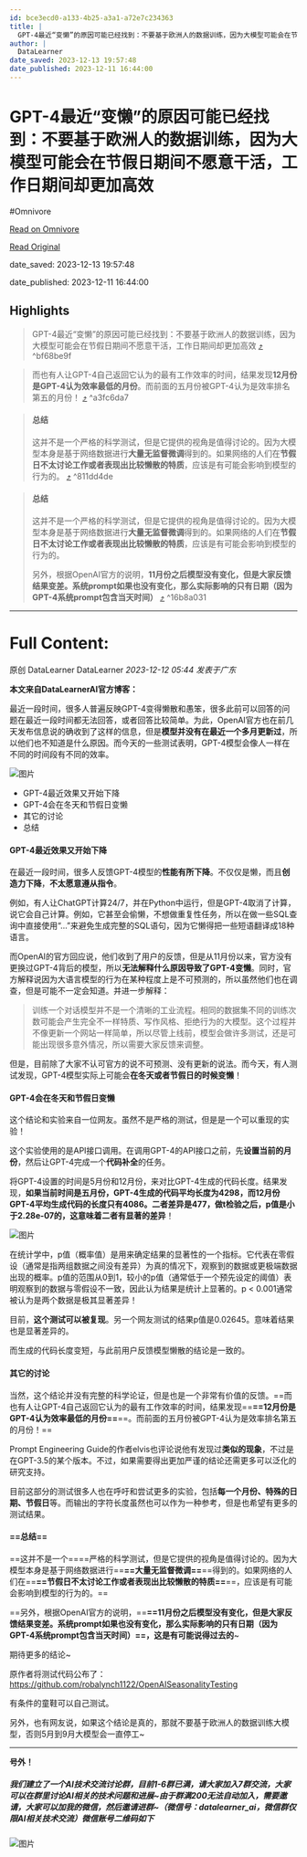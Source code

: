 ```yaml
---
id: bce3ecd0-a133-4b25-a3a1-a72e7c234363
title: |
  GPT-4最近“变懒”的原因可能已经找到：不要基于欧洲人的数据训练，因为大模型可能会在节假日期间不愿意干活，工作日期间却更加高效
author: |
  DataLearner
date_saved: 2023-12-13 19:57:48
date_published: 2023-12-11 16:44:00
---
```


# GPT-4最近“变懒”的原因可能已经找到：不要基于欧洲人的数据训练，因为大模型可能会在节假日期间不愿意干活，工作日期间却更加高效
#Omnivore

[Read on Omnivore](https://omnivore.app/me/https-mp-weixin-qq-com-s-i-nhe-jmn-hvg-6-g-9-n-8-gt-j-0-q-18c65d450d9)

[Read Original](https://mp.weixin.qq.com/s/iNheJmnHvg6g9N8GT-J0_Q)

date_saved: 2023-12-13 19:57:48

date_published: 2023-12-11 16:44:00

## Highlights

> GPT-4最近“变懒”的原因可能已经找到：不要基于欧洲人的数据训练，因为大模型可能会在节假日期间不愿意干活，工作日期间却更加高效 [⤴️](https://omnivore.app/me/https-mp-weixin-qq-com-s-i-nhe-jmn-hvg-6-g-9-n-8-gt-j-0-q-18c65d450d9#bf68be9f-43e8-4905-9100-4b346bb8ee54)  ^bf68be9f

> 而也有人让GPT-4自己返回它认为的最有工作效率的时间，结果发现**12月份是GPT-4认为效率最低的月份**。而前面的五月份被GPT-4认为是效率排名第五的月份！ [⤴️](https://omnivore.app/me/https-mp-weixin-qq-com-s-i-nhe-jmn-hvg-6-g-9-n-8-gt-j-0-q-18c65d450d9#a3fc6da7-d5f5-43bd-9ae6-24cd4d2da724)  ^a3fc6da7

> #### 总结
> 
> 这并不是一个严格的科学测试，但是它提供的视角是值得讨论的。因为大模型本身是基于网络数据进行**大量无监督微调**得到的。如果网络的人们在**节假日不太讨论工作或者表现出比较懒散的特质**，应该是有可能会影响到模型的行为的。 [⤴️](https://omnivore.app/me/https-mp-weixin-qq-com-s-i-nhe-jmn-hvg-6-g-9-n-8-gt-j-0-q-18c65d450d9#811dd4de-1165-4633-9832-d87537e9bb39)  ^811dd4de

> #### 总结
> 
> 这并不是一个严格的科学测试，但是它提供的视角是值得讨论的。因为大模型本身是基于网络数据进行**大量无监督微调**得到的。如果网络的人们在**节假日不太讨论工作或者表现出比较懒散的特质**，应该是有可能会影响到模型的行为的。
> 
> 另外，根据OpenAI官方的说明，**11月份之后模型没有变化，但是大家反馈结果变差。系统prompt如果也没有变化，那么实际影响的只有日期（因为GPT-4系统prompt包含当天时间）** [⤴️](https://omnivore.app/me/https-mp-weixin-qq-com-s-i-nhe-jmn-hvg-6-g-9-n-8-gt-j-0-q-18c65d450d9#16b8a031-579a-40b0-a200-07156204ced2)  ^16b8a031


--- 

# Full Content: 

原创 DataLearner  DataLearner _2023-12-12 05:44_ _发表于广东_ 

**本文来自DataLearnerAI官方博客：**

最近一段时间，很多人普遍反映GPT-4变得懒散和愚笨，很多此前可以回答的问题在最近一段时间都无法回答，或者回答比较简单。为此，OpenAI官方也在前几天发布信息说的确收到了这样的信息，但是**模型并没有在最近一个多月更新过**，所以他们也不知道是什么原因。而今天的一些测试表明，GPT-4模型会像人一样在不同的时间段有不同的效率。

![图片](https://proxy-prod.omnivore-image-cache.app/0x0,saTKvJwzq12xA4d0k6d3o-hJC3428Z_5s3AEhQCWQqck/https://mmbiz.qpic.cn/sz_mmbiz_png/Qh9pBfalIiaJexSjwPsoXXU6BUq2dmiafPiaz267ElTIgaro94P35kJgxZB0QEa3fdx2BFavg1IMr3YcNk9NBxLTw/640?wx_fmt=png&from=appmsg)

* GPT-4最近效果又开始下降
* GPT-4会在冬天和节假日变懒
* 其它的讨论
* 总结

#### GPT-4最近效果又开始下降

在最近一段时间，很多人反馈GPT-4模型的**性能有所下降**。不仅仅是懒，而且**创造力下降**，**不太愿意遵从指令**。

例如，有人让ChatGPT计算24/7，并在Python中运行，但是GPT-4取消了计算，说它会自己计算。例如，它甚至会偷懒，不想做重复性任务，所以在做一些SQL查询中直接使用“…”来避免生成完整的SQL语句，因为它懒得把一些短语翻译成18种语言。

而OpenAI的官方回应说，他们收到了用户的反馈，但是从11月份以来，官方没有更换过GPT-4背后的模型，所以**无法解释什么原因导致了GPT-4变懒**。同时，官方解释说因为大语言模型的行为在某种程度上是不可预测的，所以虽然他们也在调查，但是可能不一定会知道。并进一步解释：

> 训练一个对话模型并不是一个清晰的工业流程。相同的数据集不同的训练次数可能会产生完全不一样特质、写作风格、拒绝行为的大模型。这个过程并不像更新一个网站一样简单，所以尽管上线前，模型会做许多测试，还是可能出现很多意外情况，所以需要大家反馈来调整。

但是，目前除了大家不认可官方的说不可预测、没有更新的说法。而今天，有人测试发现，GPT-4模型实际上可能会**在冬天或者节假日的时候变懒**！

#### GPT-4会在冬天和节假日变懒

这个结论和实验来自一位网友。虽然不是严格的测试，但是是一个可以重现的实验！

这个实验使用的是API接口调用。在调用GPT-4的API接口之前，先**设置当前的月份**，然后让GPT-4完成一个**代码补全**的任务。

将GPT-4设置的时间是5月份和12月份，来对比GPT-4生成的代码长度。结果发现，**如果当前时间是五月份，GPT-4生成的代码平均长度为4298，而12月份GPT-4平均生成代码的长度只有4086。二者差异是477，做t检验之后，p值是小于2.28e-07的，这意味着二者有显著的差异**！

![图片](https://proxy-prod.omnivore-image-cache.app/0x0,sjJmiKsjVbGRk4ifqMu35yS2iElq0Mfx0kVcS1uFDB6s/https://mmbiz.qpic.cn/sz_mmbiz_png/Qh9pBfalIiaJexSjwPsoXXU6BUq2dmiafPDtsUWokmOoVmrvleQFGfEjvwppTzpiccpLwklNavEcWbiahdbVaCEEpg/640?wx_fmt=png&from=appmsg)

在统计学中，p值（概率值）是用来确定结果的显著性的一个指标。它代表在零假设（通常是指两组数据之间没有差异）为真的情况下，观察到的数据或更极端数据出现的概率。p值的范围从0到1，较小的p值（通常低于一个预先设定的阈值）表明观察到的数据与零假设不一致，因此认为结果是统计上显著的。p < 0.001通常被认为是两个数据是极其显著差异！

目前，**这个测试可以被复现**。另一个网友测试的结果p值是0.02645。意味着结果也是显著差异的。

而生成的代码长度变短，与此前用户反馈模型懒散的结论是一致的。

#### 其它的讨论

当然，这个结论并没有完整的科学论证，但是也是一个非常有价值的反馈。==而也有人让GPT-4自己返回它认为的最有工作效率的时间，结果发现==**==12月份是GPT-4认为效率最低的月份==**==。而前面的五月份被GPT-4认为是效率排名第五的月份！==

Prompt Engineering Guide的作者elvis也评论说他有发现过**类似的现象**，不过是在GPT-3.5的某个版本。不过，如果需要得出更加严谨的结论还需更多可以泛化的研究支持。

目前这部分的测试很多人也在呼吁和尝试更多的实验，包括**每一个月份、特殊的日期、节假日**等。而输出的字符长度虽然也可以作为一种参考，但是也希望有更多的测试结果。

#### ==总结==

==这并不是一个====严格的科学测试，但是它提供的视角是值得讨论的。因为大模型本身是基于网络数据进行==**==大量无监督微调==**==得到的。如果网络的人们在==**==节假日不太讨论工作或者表现出比较懒散的特质==**==，应该是有可能会影响到模型的行为的。==

==另外，根据OpenAI官方的说明，==**==11月份之后模型没有变化，但是大家反馈结果变差。系统prompt如果也没有变化，那么实际影响的只有日期（因为GPT-4系统prompt包含当天时间）==，这是有可能说得过去的**\~

期待更多的结论\~

原作者将测试代码公布了：https://github.com/robalynch1122/OpenAISeasonalityTesting

有条件的童鞋可以自己测试。

另外，也有网友说，如果这个结论是真的，那就不要基于欧洲人的数据训练大模型，否则5月到9月大模型会一直停工\~

---

**号外！**

##### 我们建立了一个AI技术交流讨论群，目前1-6群已满，请大家加入7群交流，大家可以在群里讨论AI相关的技术问题和进展\~由于群满200无法自动加入，需要邀请，大家可以加我的微信，然后邀请进群\~（微信号：datalearner\_ai，微信群仅限AI相关技术交流）微信账号二维码如下

![图片](https://proxy-prod.omnivore-image-cache.app/0x0,soWO6EeYzw1-Sg2B_PtT-ewPQGGlIS8eCnvv6_za601Y/https://mmbiz.qpic.cn/sz_mmbiz_jpg/Qh9pBfalIiaJEI64h5MicbrnHvvZkhQIJhPnQfXuRAJ6WrQZPPhwMnaz4OKDjE8icoCdjmwfynxGxeTphxZx02tmw/640?wx_fmt=jpeg&wxfrom=5&wx_lazy=1&wx_co=1)
